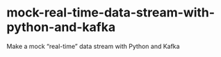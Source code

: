 # mock-real-time-data-stream-with-python-and-kafka
Make a mock “real-time” data stream with Python and Kafka
